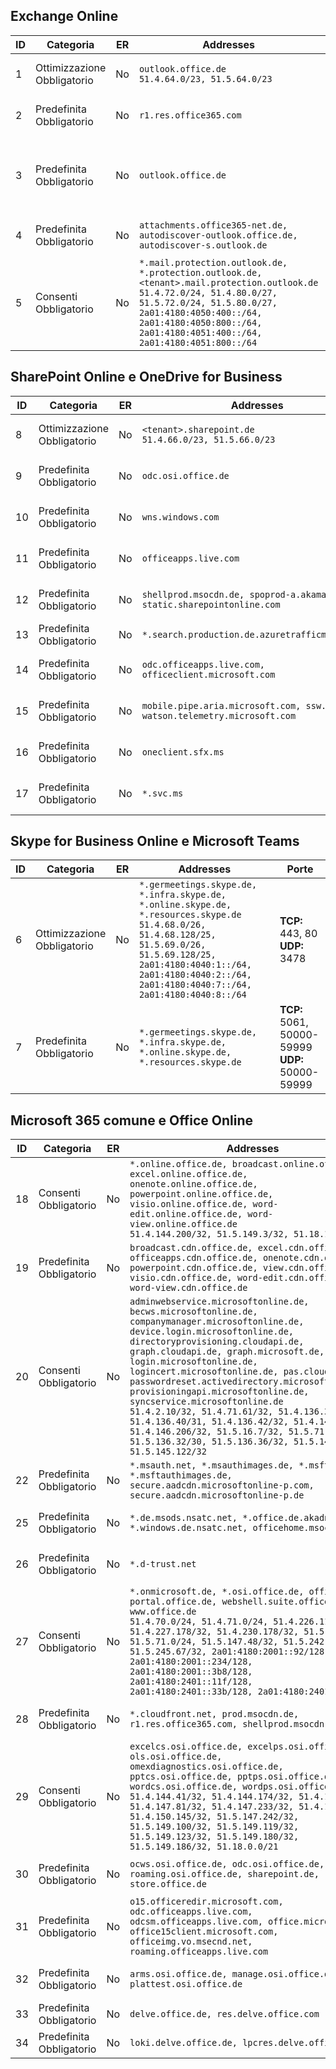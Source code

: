 <!--THIS FILE IS AUTOMATICALLY GENERATED. MANUAL CHANGES WILL BE OVERWRITTEN.-->
<!--Please contact the Office 365 Endpoints team with any questions.-->
<!--Germany endpoints version 2019082800-->
<!--File generated 2019-08-28 11:00:17.5407-->

## <a name="exchange-online"></a>Exchange Online

ID | Categoria | ER | Addresses | Porte
-- | -------------------- | -- | ------------------------------------------------------------------------------------------------------------------------------------------------------------------------------------------------------------------------------------------------------------ | -------------------------------
1 | Ottimizzazione<BR>Obbligatorio | No | `outlook.office.de`<BR>`51.4.64.0/23, 51.5.64.0/23` | **TCP:** 443, 80
2 | Predefinita<BR>Obbligatorio | No | `r1.res.office365.com` | **TCP:** 443, 80
3 | Predefinita<BR>Obbligatorio | No | `outlook.office.de` | **TCP:** 143, 25, 587, 993, 995
4 | Predefinita<BR>Obbligatorio | No | `attachments.office365-net.de, autodiscover-outlook.office.de, autodiscover-s.outlook.de` | **TCP:** 443, 80
5 | Consenti<BR>Obbligatorio | No | `*.mail.protection.outlook.de, *.protection.outlook.de, <tenant>.mail.protection.outlook.de`<BR>`51.4.72.0/24, 51.4.80.0/27, 51.5.72.0/24, 51.5.80.0/27, 2a01:4180:4050:400::/64, 2a01:4180:4050:800::/64, 2a01:4180:4051:400::/64, 2a01:4180:4051:800::/64` | **TCP:** 25, 443

## <a name="sharepoint-online-and-onedrive-for-business"></a>SharePoint Online e OneDrive for Business

ID | Categoria | ER | Addresses | Porte
-- | -------------------- | -- | ------------------------------------------------------------------------------ | ----------------
8 | Ottimizzazione<BR>Obbligatorio | No | `<tenant>.sharepoint.de`<BR>`51.4.66.0/23, 51.5.66.0/23` | **TCP:** 443, 80
9 | Predefinita<BR>Obbligatorio | No | `odc.osi.office.de` | **TCP:** 443, 80
10 | Predefinita<BR>Obbligatorio | No | `wns.windows.com` | **TCP:** 443, 80
11 | Predefinita<BR>Obbligatorio | No | `officeapps.live.com` | **TCP:** 443, 80
12 | Predefinita<BR>Obbligatorio | No | `shellprod.msocdn.de, spoprod-a.akamaihd.net, static.sharepointonline.com` | **TCP:** 443, 80
13 | Predefinita<BR>Obbligatorio | No | `*.search.production.de.azuretrafficmanager.de` | **TCP:** 443
14 | Predefinita<BR>Obbligatorio | No | `odc.officeapps.live.com, officeclient.microsoft.com` | **TCP:** 443, 80
15 | Predefinita<BR>Obbligatorio | No | `mobile.pipe.aria.microsoft.com, ssw.live.com, watson.telemetry.microsoft.com` | **TCP:** 443, 80
16 | Predefinita<BR>Obbligatorio | No | `oneclient.sfx.ms` | **TCP:** 443, 80
17 | Predefinita<BR>Obbligatorio | No | `*.svc.ms` | **TCP:** 443, 80

## <a name="skype-for-business-online-and-microsoft-teams"></a>Skype for Business Online e Microsoft Teams

ID | Categoria | ER | Addresses | Porte
-- | -------------------- | -- | ----------------------------------------------------------------------------------------------------------------------------------------------------------------------------------------------------------------------------------------------- | --------------------------------------------------
6 | Ottimizzazione<BR>Obbligatorio | No | `*.germeetings.skype.de, *.infra.skype.de, *.online.skype.de, *.resources.skype.de`<BR>`51.4.68.0/26, 51.4.68.128/25, 51.5.69.0/26, 51.5.69.128/25, 2a01:4180:4040:1::/64, 2a01:4180:4040:2::/64, 2a01:4180:4040:7::/64, 2a01:4180:4040:8::/64` | **TCP:** 443, 80<BR>**UDP:** 3478
7 | Predefinita<BR>Obbligatorio | No | `*.germeetings.skype.de, *.infra.skype.de, *.online.skype.de, *.resources.skype.de` | **TCP:** 5061, 50000-59999<BR>**UDP:** 50000-59999

## <a name="microsoft-365-common-and-office-online"></a>Microsoft 365 comune e Office Online

ID | Categoria | ER | Addresses | Porte
-- | ------------------- | -- | -------------------------------------------------------------------------------------------------------------------------------------------------------------------------------------------------------------------------------------------------------------------------------------------------------------------------------------------------------------------------------------------------------------------------------------------------------------------------------------------------------------------------------------------------------------------------------------------------------------------------- | ----------------
18 | Consenti<BR>Obbligatorio | No | `*.online.office.de, broadcast.online.office.de, excel.online.office.de, onenote.online.office.de, powerpoint.online.office.de, visio.online.office.de, word-edit.online.office.de, word-view.online.office.de`<BR>`51.4.144.200/32, 51.5.149.3/32, 51.18.16.0/23` | **TCP:** 443
19 | Predefinita<BR>Obbligatorio | No | `broadcast.cdn.office.de, excel.cdn.office.de, officeapps.cdn.office.de, onenote.cdn.office.de, powerpoint.cdn.office.de, view.cdn.office.de, visio.cdn.office.de, word-edit.cdn.office.de, word-view.cdn.office.de` | **TCP:** 443
20 | Consenti<BR>Obbligatorio | No | `adminwebservice.microsoftonline.de, becws.microsoftonline.de, companymanager.microsoftonline.de, device.login.microsoftonline.de, directoryprovisioning.cloudapi.de, graph.cloudapi.de, graph.microsoft.de, login.microsoftonline.de, logincert.microsoftonline.de, pas.cloudapi.de, passwordreset.activedirectory.microsoftazure.de, provisioningapi.microsoftonline.de, syncservice.microsoftonline.de`<BR>`51.4.2.10/32, 51.4.71.61/32, 51.4.136.38/31, 51.4.136.40/31, 51.4.136.42/32, 51.4.146.38/32, 51.4.146.206/32, 51.5.16.7/32, 51.5.71.22/32, 51.5.136.32/30, 51.5.136.36/32, 51.5.145.29/32, 51.5.145.122/32` | **TCP:** 443, 80
22 | Predefinita<BR>Obbligatorio | No | `*.msauth.net, *.msauthimages.de, *.msftauth.net, *.msftauthimages.de, secure.aadcdn.microsoftonline-p.com, secure.aadcdn.microsoftonline-p.de` | **TCP:** 443, 80
25 | Predefinita<BR>Obbligatorio | No | `*.de.msods.nsatc.net, *.office.de.akadns.net, *.windows.de.nsatc.net, officehome.msocdn.de` | **TCP:** 443, 80
26 | Predefinita<BR>Obbligatorio | No | `*.d-trust.net` | **TCP:** 443, 80
27 | Consenti<BR>Obbligatorio | No | `*.onmicrosoft.de, *.osi.office.de, office.de, portal.office.de, webshell.suite.office.de, www.office.de`<BR>`51.4.70.0/24, 51.4.71.0/24, 51.4.226.115/32, 51.4.227.178/32, 51.4.230.178/32, 51.5.70.0/24, 51.5.71.0/24, 51.5.147.48/32, 51.5.242.163/32, 51.5.245.67/32, 2a01:4180:2001::92/128, 2a01:4180:2001::234/128, 2a01:4180:2001::3b8/128, 2a01:4180:2401::11f/128, 2a01:4180:2401::33b/128, 2a01:4180:2401::55b/128` | **TCP:** 443, 80
28 | Predefinita<BR>Obbligatorio | No | `*.cloudfront.net, prod.msocdn.de, r1.res.office365.com, shellprod.msocdn.de` | **TCP:** 443, 80
29 | Consenti<BR>Obbligatorio | No | `excelcs.osi.office.de, excelps.osi.office.de, ols.osi.office.de, omexdiagnostics.osi.office.de, pptcs.osi.office.de, pptps.osi.office.de, wordcs.osi.office.de, wordps.osi.office.de`<BR>`51.4.144.41/32, 51.4.144.174/32, 51.4.145.38/32, 51.4.147.81/32, 51.4.147.233/32, 51.4.148.12/32, 51.4.150.145/32, 51.5.147.242/32, 51.5.149.100/32, 51.5.149.119/32, 51.5.149.123/32, 51.5.149.180/32, 51.5.149.186/32, 51.18.0.0/21` | **TCP:** 443, 80
30 | Predefinita<BR>Obbligatorio | No | `ocws.osi.office.de, odc.osi.office.de, roaming.osi.office.de, sharepoint.de, store.office.de` | **TCP:** 443, 80
31 | Predefinita<BR>Obbligatorio | No | `o15.officeredir.microsoft.com, odc.officeapps.live.com, odcsm.officeapps.live.com, office.microsoft.com, office15client.microsoft.com, officeimg.vo.msecnd.net, roaming.officeapps.live.com` | **TCP:** 443, 80
32 | Predefinita<BR>Obbligatorio | No | `arms.osi.office.de, manage.osi.office.de, plattest.osi.office.de` | **TCP:** 443, 80
33 | Predefinita<BR>Obbligatorio | No | `delve.office.de, res.delve.office.com` | **TCP:** 443
34 | Predefinita<BR>Obbligatorio | No | `loki.delve.office.de, lpcres.delve.office.com` | **TCP:** 443
